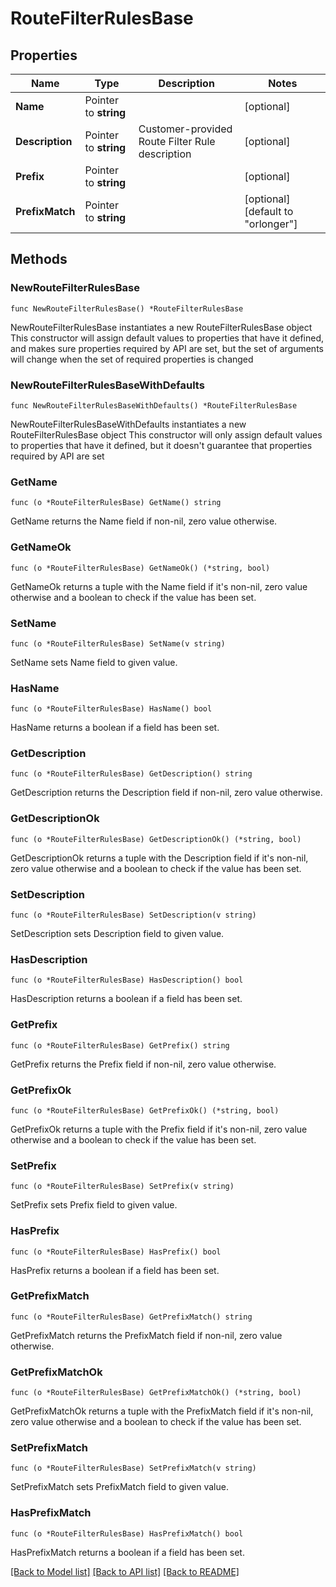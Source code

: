 # RouteFilterRulesBase

## Properties

Name | Type | Description | Notes
------------ | ------------- | ------------- | -------------
**Name** | Pointer to **string** |  | [optional] 
**Description** | Pointer to **string** | Customer-provided Route Filter Rule description | [optional] 
**Prefix** | Pointer to **string** |  | [optional] 
**PrefixMatch** | Pointer to **string** |  | [optional] [default to "orlonger"]

## Methods

### NewRouteFilterRulesBase

`func NewRouteFilterRulesBase() *RouteFilterRulesBase`

NewRouteFilterRulesBase instantiates a new RouteFilterRulesBase object
This constructor will assign default values to properties that have it defined,
and makes sure properties required by API are set, but the set of arguments
will change when the set of required properties is changed

### NewRouteFilterRulesBaseWithDefaults

`func NewRouteFilterRulesBaseWithDefaults() *RouteFilterRulesBase`

NewRouteFilterRulesBaseWithDefaults instantiates a new RouteFilterRulesBase object
This constructor will only assign default values to properties that have it defined,
but it doesn't guarantee that properties required by API are set

### GetName

`func (o *RouteFilterRulesBase) GetName() string`

GetName returns the Name field if non-nil, zero value otherwise.

### GetNameOk

`func (o *RouteFilterRulesBase) GetNameOk() (*string, bool)`

GetNameOk returns a tuple with the Name field if it's non-nil, zero value otherwise
and a boolean to check if the value has been set.

### SetName

`func (o *RouteFilterRulesBase) SetName(v string)`

SetName sets Name field to given value.

### HasName

`func (o *RouteFilterRulesBase) HasName() bool`

HasName returns a boolean if a field has been set.

### GetDescription

`func (o *RouteFilterRulesBase) GetDescription() string`

GetDescription returns the Description field if non-nil, zero value otherwise.

### GetDescriptionOk

`func (o *RouteFilterRulesBase) GetDescriptionOk() (*string, bool)`

GetDescriptionOk returns a tuple with the Description field if it's non-nil, zero value otherwise
and a boolean to check if the value has been set.

### SetDescription

`func (o *RouteFilterRulesBase) SetDescription(v string)`

SetDescription sets Description field to given value.

### HasDescription

`func (o *RouteFilterRulesBase) HasDescription() bool`

HasDescription returns a boolean if a field has been set.

### GetPrefix

`func (o *RouteFilterRulesBase) GetPrefix() string`

GetPrefix returns the Prefix field if non-nil, zero value otherwise.

### GetPrefixOk

`func (o *RouteFilterRulesBase) GetPrefixOk() (*string, bool)`

GetPrefixOk returns a tuple with the Prefix field if it's non-nil, zero value otherwise
and a boolean to check if the value has been set.

### SetPrefix

`func (o *RouteFilterRulesBase) SetPrefix(v string)`

SetPrefix sets Prefix field to given value.

### HasPrefix

`func (o *RouteFilterRulesBase) HasPrefix() bool`

HasPrefix returns a boolean if a field has been set.

### GetPrefixMatch

`func (o *RouteFilterRulesBase) GetPrefixMatch() string`

GetPrefixMatch returns the PrefixMatch field if non-nil, zero value otherwise.

### GetPrefixMatchOk

`func (o *RouteFilterRulesBase) GetPrefixMatchOk() (*string, bool)`

GetPrefixMatchOk returns a tuple with the PrefixMatch field if it's non-nil, zero value otherwise
and a boolean to check if the value has been set.

### SetPrefixMatch

`func (o *RouteFilterRulesBase) SetPrefixMatch(v string)`

SetPrefixMatch sets PrefixMatch field to given value.

### HasPrefixMatch

`func (o *RouteFilterRulesBase) HasPrefixMatch() bool`

HasPrefixMatch returns a boolean if a field has been set.


[[Back to Model list]](../README.md#documentation-for-models) [[Back to API list]](../README.md#documentation-for-api-endpoints) [[Back to README]](../README.md)


